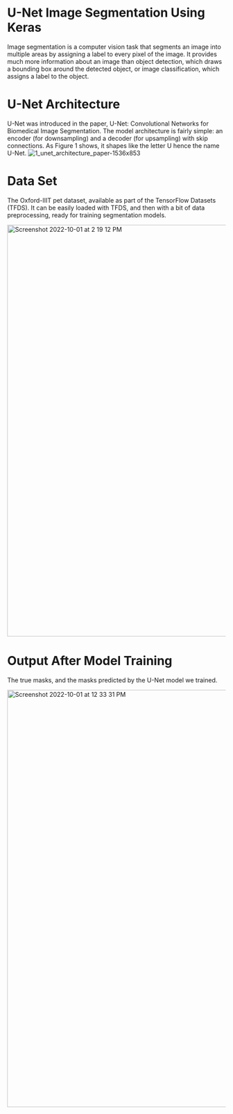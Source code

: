 # U-Net Image Segmentation Using Keras

Image segmentation is a computer vision task that segments an image into multiple areas by assigning a label to every pixel of the image. It provides much more information about an image than object detection, which draws a bounding box around the detected object, or image classification, which assigns a label to the object.

# U-Net Architecture

U-Net was introduced in the paper, U-Net: Convolutional Networks for Biomedical Image Segmentation. The model architecture is fairly simple: an encoder (for downsampling) and a decoder (for upsampling) with skip connections. As Figure 1 shows, it shapes like the letter U hence the name U-Net.
![1_unet_architecture_paper-1536x853](https://user-images.githubusercontent.com/88283732/193401321-a288d10d-f866-4230-92b9-a1c9073a6fc4.jpeg)


# Data Set

The Oxford-IIIT pet dataset, available as part of the TensorFlow Datasets (TFDS). It can be easily loaded with TFDS, and then with a bit of data preprocessing, ready for training segmentation models.

<img width="949" alt="Screenshot 2022-10-01 at 2 19 12 PM" src="https://user-images.githubusercontent.com/88283732/193401381-f339b8f4-33f0-420e-824d-31ce257bd31a.png">


# Output After Model Training
The true masks, and the masks predicted by the U-Net model we trained.

<img width="962" alt="Screenshot 2022-10-01 at 12 33 31 PM" src="https://user-images.githubusercontent.com/88283732/193397395-259e7c29-b3af-4309-bb2c-9c8ee3e7b78a.png">
